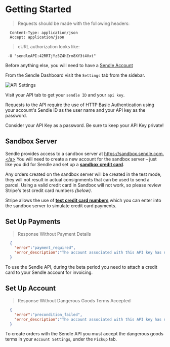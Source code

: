 # Getting Started

> Requests should be made with the following headers:

```shell
  Content-Type: application/json
  Accept: application/json

```

> cURL authorization looks like:

```shell
 -U "sendleAPI:42RRTjYz5Z4hZrm8XY3t4Vxt"
```

Before anything else, you will need to have a [Sendle Account](https://www.sendle.com/#signup-form)

From the Sendle Dashboard visit the `Settings` tab from the sidebar.

![API Settings](images/api_settings.png)

Visit your API tab to get your `sendle ID` and your `api key`.

Requests to the API require the use of HTTP Basic Authentication using
your account's Sendle ID as the user name and your API key as the
password.

<aside class="warning">Consider your API Key as a password. Be sure to keep your API Key private!</aside>

## Sandbox Server

Sendle provides access to a sandbox server at <a href="https://sandbox.sendle.com">https://sandbox.sendle.com.</a> You will need to create a new account for the sandbox server – just like you did for Sendle and set up a <a href="https://stripe.com/docs/testing#cards"><strong>sandbox credit card</strong></a>.

Any orders created on the sandbox server will be created in the test mode, they will not result in actual consignments that can be used to send a parcel. Using a valid credit card in Sandbox will not work, so please review Stripe's test credit card numbers <em>(below).</em>

<aside class="notice">Stripe allows the use of <a href="https://stripe.com/docs/testing#cards"><strong>test credit card numbers</strong></a> which you can enter into the sandbox server to simulate credit card payments.</aside>

## Set Up Payments

> Response Without Payment Details

```json
  {
    "error":"payment_required",
    "error_description":"The account associated with this API key has no method of payment. Please go to your Account Settings in your Sendle Dashboard and add a payment method."
  }
```

To use the Sendle API, during the beta period you need to attach a credit card to your Sendle account for invoicing.

## Set Up Account

> Response Without Dangerous Goods Terms Accepted

```json
  {
    "error":"precondition_failed",
    "error_description":"The account associated with this API key has not accepted the dangerous goods terms. Please visit your Account Settings in https://www.sendle.com/dashboard/ to view and accept these terms."
  }
```

To create orders with the Sendle API you must accept the dangerous goods
terms in your `Account Settings`, under the `Pickup` tab.
